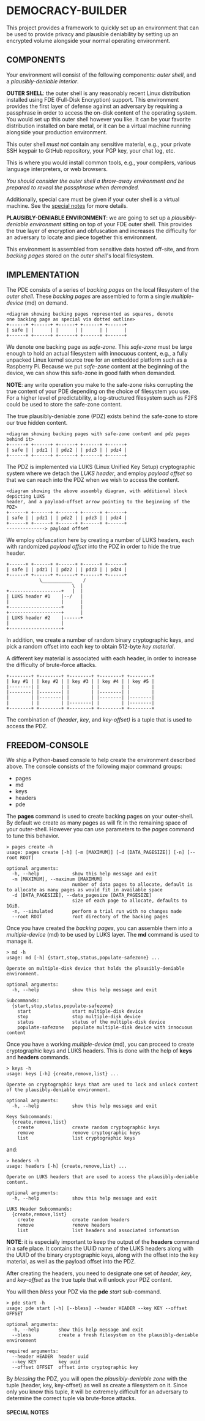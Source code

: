 # DEMOCRACY-BUILDER
This project provides a framework to quickly set up an environment that
can be used to provide privacy and plausible deniability by setting up an
encrypted volume alongside your normal operating environment.

## COMPONENTS
Your environment will consist of the following components: *outer shell*, and
a *plausibly-deniable interior*.

**OUTER SHELL**: the outer shell is any reasonably recent Linux distribution
installed using FDE (Full-Disk Encryption) support.  This environment provides
the first layer of defense against an adversary by requiring a passphrase in
order to access the on-disk content of the operating system.  You would set up
this outer shell however you like.  It can be your favorite distribution
installed on bare metal, or it can be a virtual machine running alongside your
production environment.

This outer shell *must not* contain any sensitive material, e.g., your
private SSH keypair to GitHub repository, your PGP key, your chat log, etc.

This is where you would install common tools, e.g., your compilers, various
language interpreters, or web browsers.

*You should consider the outer shell a throw-away environment and be prepared
to reveal the passphrase when demanded.*

Additionally, special care must be given if your outer shell is a virtual
machine.  See the [special notes](#special-notes) for more details.

**PLAUSIBLY-DENIABLE ENVIRONMENT**: we are going to set up a *plausibly-deniable
environment* sitting on top of your FDE outer shell. This provides the true
layer of encryption and obfuscation and increases the difficulty for an adversary
to locate and piece together this environment.

This environment is assembled from sensitive data hosted off-site, and
from *backing pages* stored on the *outer shell*'s local filesystem.

## IMPLEMENTATION
The PDE consists of a series of *backing pages* on the local filesystem of the *outer
shell*.  These *backing pages* are assembled to form a single *multiple-device* (md) on
demand.

```
<diagram showing backing pages represented as squares, denote
one backing page as special via dotted outline>
+------+ +------+ +------+ +------+ +------+
| safe | |      | |      | |      | |      |
+------+ +------+ +------+ +------+ +------+
```

We denote one backing page as *safe-zone*.  This *safe-zone* must be large enough
to hold an actual filesystem with innocuous content, e.g., a fully unpacked Linux
kernel source tree for an embedded platform such as a Raspberry Pi.  Because we put
*safe-zone* content at the beginning of the device, we can show this safe-zone in
good faith when demanded.

**NOTE**: any write operation you make to the safe-zone risks corrupting the true
content of your PDE depending on the choice of filesystem you use.  For a higher
level of predictability, a log-structured filesystem such as F2FS could be used to
store the safe-zone content.

The true plausibly-deniable zone (PDZ) exists behind the safe-zone to store our
true hidden content.

```
<diagram showing backing pages with safe-zone content and pdz pages behind it>
+------+ +------+ +------+ +------+ +------+
| safe | | pdz1 | | pdz2 | | pdz3 | | pdz4 |
+------+ +------+ +------+ +------+ +------+
```

The PDZ is implemented via LUKS (Linux Unified Key Setup) cryptographic system
where we detach the *LUKS header*, and employ *payload offset* so that we can
reach into the PDZ when we wish to access the content.

```
<diagram showing the above assembly diagram, with additional block depicting LUKS
header, and a payload-offset arrow pointing to the beginning of the PDZ>
+------+ +------+ +------+ +------+ +------+
| safe | | pdz1 | | pdz2 | | pdz3 | | pdz4 |
+------+ +------+ +------+ +------+ +------+
--------------> payload offset
```

We employ obfuscation here by creating a number of LUKS headers, each with
randomized *payload offset* into the PDZ in order to hide the true header.
```
+------+ +------+ +------+ +------+ +------+
| safe | | pdz1 | | pdz2 | | pdz3 | | pdz4 |
+------+ +------+ +------+ +------+ +------+
            \___________    /
                        \  |
+-------------------+   |  |
| LUKS header #1    |--/   |
|                   |      |
+-------------------+      |
+-------------------+      |
| LUKS header #2    |------+
|                   |
+-------------------+
```

In addition, we create a number of random binary cryptographic keys, and
pick a random offset into each key to obtain 512-byte *key material*.

A different key material is associated with each header, in order to increase
the difficulty of brute-force attacks.
```
+--------+ +--------+ +--------+ +--------+ +--------+
| key #1 | | key #2 | | key #3 | | key #4 | | key #5 |
|--------| |        | |        | |        | |        |
|--------| |--------| |        | |--------| |        |
|        | |--------| |        | |--------| |--------|
|        | |        | |--------| |        | |--------|
+--------+ +--------+ +--------+ +--------+ +--------+
```

The combination of (*header*, *key*, and *key-offset)* is a tuple that is
used to access the PDZ.

## FREEDOM-CONSOLE
We ship a Python-based console to help create the environment described above.
The console consists of the following major command groups:
* pages
* md
* keys
* headers
* pde

The **pages** command is used to create backing pages on your outer-shell.  By default
we create as many pages as will fit in the remaining space of your outer-shell.
However you can use parameters to the *pages* command to tune this behavior.

```
> pages create -h
usage: pages create [-h] [-m [MAXIMUM]] [-d [DATA_PAGESIZE]] [-n] [--root ROOT]

optional arguments:
  -h, --help            show this help message and exit
  -m [MAXIMUM], --maximum [MAXIMUM]
                        number of data pages to allocate, default is to allocate as many pages as would fit in available space
  -d [DATA_PAGESIZE], --data_pagesize [DATA_PAGESIZE]
                        size of each page to allocate, defaults to 1GiB.
  -n, --simulated       perform a trial run with no changes made
  --root ROOT           root directory of the backing pages
```

Once you have created the *backing pages*, you can assemble them into a
*multiple-device* (md) to be used by LUKS layer.  The **md** command is used
to manage it.
```
> md -h
usage: md [-h] {start,stop,status,populate-safezone} ...

Operate on multiple-disk device that holds the plausibly-deniable environment.

optional arguments:
  -h, --help            show this help message and exit

Subcommands:
  {start,stop,status,populate-safezone}
    start               start multiple-disk device
    stop                stop multiple-disk device
    status              status of the multiple-disk device
    populate-safezone   populate multiple-disk device with innocuous content
```

Once you have a working *multiple-device* (md), you can proceed to create
cryptographic keys and LUKS headers.  This is done with the help of **keys** and
**headers** commands.

```
> keys -h
usage: keys [-h] {create,remove,list} ...

Operate on cryptographic keys that are used to lock and unlock content of the plausibly-deniable environment.

optional arguments:
  -h, --help            show this help message and exit

Keys Subcommands:
  {create,remove,list}
    create              create random cryptographic keys
    remove              remove cryptographic keys
    list                list cryptographic keys
```

and:
```
> headers -h
usage: headers [-h] {create,remove,list} ...

Operate on LUKS headers that are used to access the plausibly-deniable content.

optional arguments:
  -h, --help            show this help message and exit

LUKS Header Subcommands:
  {create,remove,list}
    create              create random headers
    remove              remove headers
    list                list headers and associated information
```

**NOTE**: it is especially important to keep the output of the **headers**
command in a safe place.  It contains the UUID name of the LUKS headers
along with the UUID of the binary cryptographic keys, along with the
offset into the key material, as well as the payload offset into the
PDZ.

After creating the headers, you need to designate one set of *header*, *key*,
and *key-offset* as the true tuple that will unlock your PDZ content.

You will then *bless* your PDZ via the **pde** *start* sub-command.

```
> pde start -h
usage: pde start [-h] [--bless] --header HEADER --key KEY --offset OFFSET

optional arguments:
  -h, --help       show this help message and exit
  --bless          create a fresh filesystem on the plausibly-deniable environment

required arguments:
  --header HEADER  header uuid
  --key KEY        key uuid
  --offset OFFSET  offset into cryptographic key
```

By *blessing* the PDZ, you will open the *plausibly-deniable zone* with the tuple
(header, key, key-offset) as well as create a filesystem on it.  Since only
you know this tuple, it will be extremely difficult for an adversary to determine
the correct tuple via brute-force attacks.

#### SPECIAL NOTES
